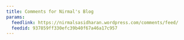 ```yaml
---
title: Comments for Nirmal's Blog
params:
  feedlink: https://nirmalsasidharan.wordpress.com/comments/feed/
  feedid: 937859ff330efc39b40f67a46a17c957
---
```

